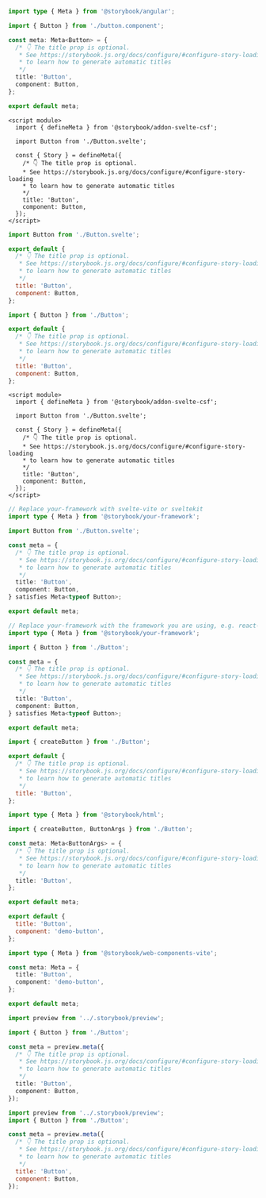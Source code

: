 ```ts filename="Button.stories.ts" renderer="angular" language="ts"
import type { Meta } from '@storybook/angular';

import { Button } from './button.component';

const meta: Meta<Button> = {
  /* 👇 The title prop is optional.
   * See https://storybook.js.org/docs/configure/#configure-story-loading
   * to learn how to generate automatic titles
   */
  title: 'Button',
  component: Button,
};

export default meta;
```

```svelte filename="Button.stories.svelte" renderer="svelte" language="js" tabTitle="Svelte CSF"
<script module>
  import { defineMeta } from '@storybook/addon-svelte-csf';

  import Button from './Button.svelte';

  const { Story } = defineMeta({
    /* 👇 The title prop is optional.
    * See https://storybook.js.org/docs/configure/#configure-story-loading
    * to learn how to generate automatic titles
    */
    title: 'Button',
    component: Button,
  });
</script>
```

```js filename="Button.stories.js" renderer="svelte" language="js" tabTitle="CSF"
import Button from './Button.svelte';

export default {
  /* 👇 The title prop is optional.
   * See https://storybook.js.org/docs/configure/#configure-story-loading
   * to learn how to generate automatic titles
   */
  title: 'Button',
  component: Button,
};
```

```js filename="Button.stories.js|jsx" renderer="common" language="js" tabTitle="CSF 3"
import { Button } from './Button';

export default {
  /* 👇 The title prop is optional.
   * See https://storybook.js.org/docs/configure/#configure-story-loading
   * to learn how to generate automatic titles
   */
  title: 'Button',
  component: Button,
};
```

```svelte filename="Button.stories.svelte" renderer="svelte" language="ts" tabTitle="Svelte CSF"
<script module>
  import { defineMeta } from '@storybook/addon-svelte-csf';

  import Button from './Button.svelte';

  const { Story } = defineMeta({
    /* 👇 The title prop is optional.
    * See https://storybook.js.org/docs/configure/#configure-story-loading
    * to learn how to generate automatic titles
    */
    title: 'Button',
    component: Button,
  });
</script>
```

```ts filename="Button.stories.ts" renderer="svelte" language="ts" tabTitle="CSF"
// Replace your-framework with svelte-vite or sveltekit
import type { Meta } from '@storybook/your-framework';

import Button from './Button.svelte';

const meta = {
  /* 👇 The title prop is optional.
   * See https://storybook.js.org/docs/configure/#configure-story-loading
   * to learn how to generate automatic titles
   */
  title: 'Button',
  component: Button,
} satisfies Meta<typeof Button>;

export default meta;
```

```ts filename="Button.stories.ts" renderer="common" language="ts" tabTitle="CSF 3"
// Replace your-framework with the framework you are using, e.g. react-vite, nextjs, vue3-vite, etc.
import type { Meta } from '@storybook/your-framework';

import { Button } from './Button';

const meta = {
  /* 👇 The title prop is optional.
   * See https://storybook.js.org/docs/configure/#configure-story-loading
   * to learn how to generate automatic titles
   */
  title: 'Button',
  component: Button,
} satisfies Meta<typeof Button>;

export default meta;
```

```js filename="Button.stories.js" renderer="html" language="js"
import { createButton } from './Button';

export default {
  /* 👇 The title prop is optional.
   * See https://storybook.js.org/docs/configure/#configure-story-loading
   * to learn how to generate automatic titles
   */
  title: 'Button',
};
```

```ts filename="Button.stories.ts" renderer="html" language="ts"
import type { Meta } from '@storybook/html';

import { createButton, ButtonArgs } from './Button';

const meta: Meta<ButtonArgs> = {
  /* 👇 The title prop is optional.
   * See https://storybook.js.org/docs/configure/#configure-story-loading
   * to learn how to generate automatic titles
   */
  title: 'Button',
};

export default meta;
```

```js filename="Button.stories.js" renderer="web-components" language="js"
export default {
  title: 'Button',
  component: 'demo-button',
};
```

```ts filename="Button.stories.ts" renderer="web-components" language="ts"
import type { Meta } from '@storybook/web-components-vite';

const meta: Meta = {
  title: 'Button',
  component: 'demo-button',
};

export default meta;
```

```ts filename="Button.stories.ts" renderer="react" language="ts" tabTitle="CSF Next 🧪"
import preview from '../.storybook/preview';

import { Button } from './Button';

const meta = preview.meta({
  /* 👇 The title prop is optional.
   * See https://storybook.js.org/docs/configure/#configure-story-loading
   * to learn how to generate automatic titles
   */
  title: 'Button',
  component: Button,
});
```

<!-- JS snippets still needed while providing both CSF 3 & Next -->

```js filename="Button.stories.js|jsx" renderer="react" language="js" tabTitle="CSF Next 🧪"
import preview from '../.storybook/preview';
import { Button } from './Button';

const meta = preview.meta({
  /* 👇 The title prop is optional.
   * See https://storybook.js.org/docs/configure/#configure-story-loading
   * to learn how to generate automatic titles
   */
  title: 'Button',
  component: Button,
});
```
